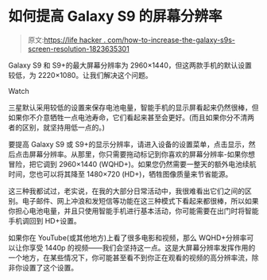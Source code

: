 # 如何提高 Galaxy S9 的屏幕分辨率

> 原文:[https://life hacker . com/how-to-increase-the-galaxy-s9s-screen-resolution-1823635301](https://lifehacker.com/how-to-increase-the-galaxy-s9s-screen-resolution-1823635301)

Galaxy S9 和 S9+的最大屏幕分辨率为 2960×1440，但这两款手机的默认设置较低，为 2220×1080。让我们解决这个问题。

Watch

三星默认采用较低的设置来保存电池电量，智能手机的显示屏看起来仍然很棒，但如果你不介意牺牲一点电池寿命，它们看起来甚至会更好。(而且如果你分不清两者的区别，就坚持用低一点的。)

要提高 Galaxy S9 或 S9+的显示分辨率，请进入设备的设置菜单，点击显示，然后点击屏幕分辨率。从那里，你只需要拖动标记到你喜欢的屏幕分辨率-如果你想冒险，把它调到 2960×1440 (WQHD+)。如果您仍然需要一整天的额外电池续航时间，您也可以将其降至 1480×720 (HD+)，牺牲图像质量来节省能源。

这三种我都试过，老实说，在我的大部分日常活动中，我很难看出它们之间的区别。电子邮件、网上冲浪和发短信等功能在这三种模式下看起来都很棒，所以如果你担心电池电量，并且只使用智能手机进行基本活动，你可能需要在出门时将智能手机调回到 HD+设置。

如果你在 YouTube(或其他地方)上看了很多电影和视频，那么 WQHD+分辨率可以让你享受 1440p 的视频——我们会坚持这一点。这是大屏幕分辨率发挥作用的一个地方，在某些情况下，你可能甚至看不到你正在观看的视频的高分辨率流，除非你设置了这个设置。